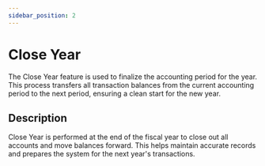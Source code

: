 ```yaml
---
sidebar_position: 2
---
```


# Close Year

The Close Year feature is used to finalize the accounting period for the year. This process transfers all transaction balances from the current accounting period to the next period, ensuring a clean start for the new year.

## Description

Close Year is performed at the end of the fiscal year to close out all accounts and move balances forward. This helps maintain accurate records and prepares the system for the next year's transactions.

